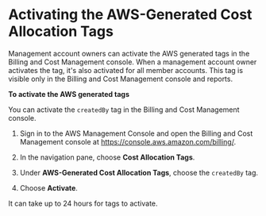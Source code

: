 # Activating the AWS\-Generated Cost Allocation Tags<a name="activate-built-in-tags"></a>

Management account owners can activate the AWS generated tags in the Billing and Cost Management console\. When a management account owner activates the tag, it's also activated for all member accounts\. This tag is visible only in the Billing and Cost Management console and reports\.<a name="activate-built-in-tag"></a>

**To activate the AWS generated tags**

You can activate the `createdBy` tag in the Billing and Cost Management console\.

1. Sign in to the AWS Management Console and open the Billing and Cost Management console at [https://console\.aws\.amazon\.com/billing/](https://console.aws.amazon.com/billing/)\.

1. In the navigation pane, choose **Cost Allocation Tags**\.

1. Under **AWS\-Generated Cost Allocation Tags**, choose the `createdBy` tag\.

1. Choose **Activate**\.

It can take up to 24 hours for tags to activate\.